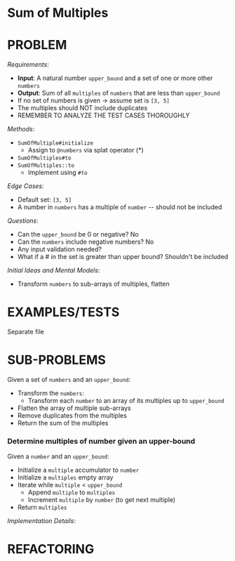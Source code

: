 # Sum of Multiples

# PROBLEM

*Requirements*:
- **Input**: A natural number `upper_bound` and a set of one or more other `numbers`
- **Output**: Sum of all `multiples` of `numbers` that are less than `upper_bound`
- If no set of numbers is given -> assume set is `[3, 5]`
- The multiples should NOT include duplicates
- REMEMBER TO ANALYZE THE TEST CASES THOROUGHLY

*Methods*:
- `SumOfMultiple#initialize`
  - Assign to `@numbers` via splat operator (*)
- `SumOfMultiples#to`
- `SumOfMultiples::to`
  - Implement using `#to`

*Edge Cases*:
- Default set: `[3, 5]`
- A number in `numbers` has a multiple of `number` -- should not be included

*Questions*:
- Can the `upper_bound` be 0 or negative? No
- Can the `numbers` include negative numbers? No
- Any input validation needed?
- What if a # in the set is greater than upper bound? Shouldn't be included

*Initial Ideas and Mental Models*:
- Transform `numbers` to sub-arrays of multiples, flatten

# EXAMPLES/TESTS

Separate file

# SUB-PROBLEMS

Given a set of `numbers` and an `upper_bound`:
- Transform the `numbers`:
  - Transform each `number` to an array of its multiples up to `upper_bound`
- Flatten the array of multiple sub-arrays
- Remove duplicates from the multiples
- Return the sum of the multiples

### Determine multiples of number given an upper-bound

Given a `number` and an `upper_bound`:
- Initialize a `multiple` accumulator to `number`
- Initialize a `multiples` empty array
- Iterate while `multiple` < `upper_bound`
  - Append `multiple` to `multiples`
  - Increment `multiple` by `number` (to get next multiple)
- Return `multiples`

*Implementation Details*:


# REFACTORING

